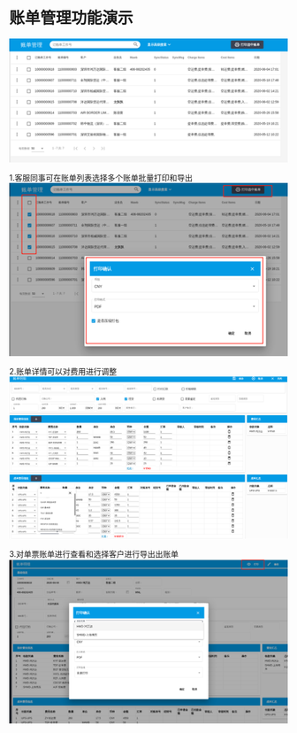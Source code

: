 # 账单管理功能演示
![enter description here](./images/invoice1.png)

1.客服同事可在账单列表选择多个账单批量打印和导出
![enter description here](./images/invoice2.png)

2.账单详情可以对费用进行调整
![enter description here](./images/invoice4.png)

3.对单票账单进行查看和选择客户进行导出出账单
![enter description here](./images/invoice5.png)
